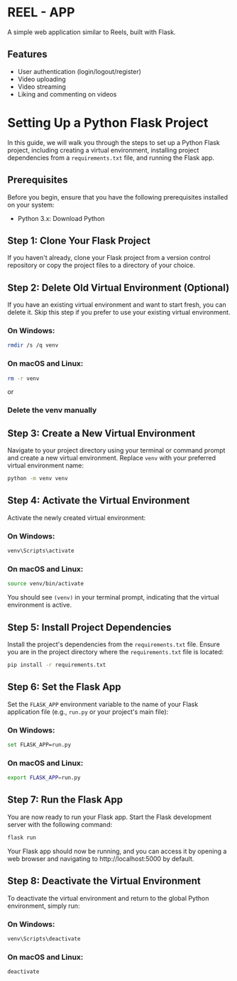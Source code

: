 
# REEL - APP

A simple web application similar to Reels, built with Flask.
## Features

- User authentication (login/logout/register)
- Video uploading
- Video streaming
- Liking and commenting on videos

# Setting Up a Python Flask Project

In this guide, we will walk you through the steps to set up a Python Flask project, including creating a virtual environment, installing project dependencies from a `requirements.txt` file, and running the Flask app.

## Prerequisites

Before you begin, ensure that you have the following prerequisites installed on your system:

- Python 3.x: Download Python

## Step 1: Clone Your Flask Project

If you haven't already, clone your Flask project from a version control repository or copy the project files to a directory of your choice.

## Step 2: Delete Old Virtual Environment (Optional)

If you have an existing virtual environment and want to start fresh, you can delete it. Skip this step if you prefer to use your existing virtual environment.

### On Windows:

```bash
rmdir /s /q venv
```

### On macOS and Linux:

```bash
rm -r venv
```
or 

### Delete the venv manually 

 
## Step 3: Create a New Virtual Environment

Navigate to your project directory using your terminal or command prompt and create a new virtual environment. Replace `venv` with your preferred virtual environment name:

```bash
python -m venv venv
```

## Step 4: Activate the Virtual Environment

Activate the newly created virtual environment:

### On Windows:

```bash
venv\Scripts\activate
```

### On macOS and Linux:

```bash
source venv/bin/activate
```

You should see `(venv)` in your terminal prompt, indicating that the virtual environment is active.

## Step 5: Install Project Dependencies

Install the project's dependencies from the `requirements.txt` file. Ensure you are in the project directory where the `requirements.txt` file is located:

```bash
pip install -r requirements.txt
```

## Step 6: Set the Flask App

Set the `FLASK_APP` environment variable to the name of your Flask application file (e.g., `run.py` or your project's main file):

### On Windows:

```bash
set FLASK_APP=run.py
```

### On macOS and Linux:

```bash
export FLASK_APP=run.py
```

## Step 7: Run the Flask App

You are now ready to run your Flask app. Start the Flask development server with the following command:

```bash
flask run
```

Your Flask app should now be running, and you can access it by opening a web browser and navigating to http://localhost:5000 by default.

## Step 8: Deactivate the Virtual Environment

To deactivate the virtual environment and return to the global Python environment, simply run:

### On Windows:

```bash
venv\Scripts\deactivate
```

### On macOS and Linux:

```bash
deactivate
```


